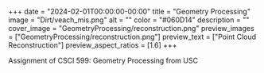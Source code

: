 +++
date = "2024-02-01T00:00:00-00:00"
title = "Geometry Processing"
image = "Dirt/veach_mis.png"
alt = ""
color = "#060D14"
description = ""
cover_image = "GeometryProcessing/reconstruction.png"
preview_images = ["GeometryProcessing/reconstruction.png"]
preview_text = ["Point Cloud Reconstruction"]
preview_aspect_ratios = [1.6]
+++

Assignment of CSCI 599: Geometry Processing from USC

